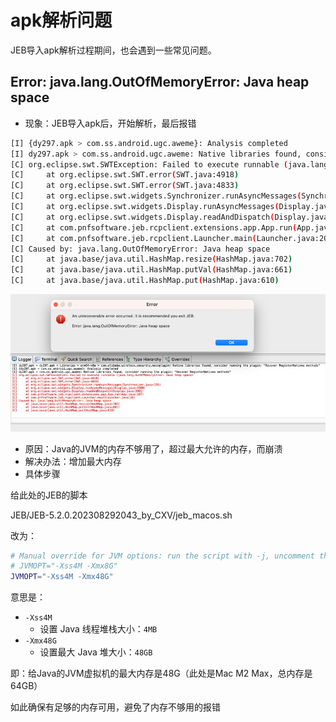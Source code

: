 # apk解析问题

JEB导入apk解析过程期间，也会遇到一些常见问题。

## Error: java.lang.OutOfMemoryError: Java heap space

* 现象：JEB导入apk后，开始解析，最后报错

```bash
[I] {dy297.apk > com.ss.android.ugc.aweme}: Analysis completed
[I] dy297.apk > com.ss.android.ugc.aweme: Native libraries found, consider running the plugin: "Recover RegisterNatives methods"
[C] org.eclipse.swt.SWTException: Failed to execute runnable (java.lang.OutOfMemoryError: Java heap space)
[C] 	at org.eclipse.swt.SWT.error(SWT.java:4918)
[C] 	at org.eclipse.swt.SWT.error(SWT.java:4833)
[C] 	at org.eclipse.swt.widgets.Synchronizer.runAsyncMessages(Synchronizer.java:135)
[C] 	at org.eclipse.swt.widgets.Display.runAsyncMessages(Display.java:4368)
[C] 	at org.eclipse.swt.widgets.Display.readAndDispatch(Display.java:3991)
[C] 	at com.pnfsoftware.jeb.rcpclient.extensions.app.App.run(App.java:197)
[C] 	at com.pnfsoftware.jeb.rcpclient.Launcher.main(Launcher.java:20)
[C] Caused by: java.lang.OutOfMemoryError: Java heap space
[C] 	at java.base/java.util.HashMap.resize(HashMap.java:702)
[C] 	at java.base/java.util.HashMap.putVal(HashMap.java:661)
[C] 	at java.base/java.util.HashMap.put(HashMap.java:610)
```

![jeb_parse_apk_java_lang_outofmemoryerror](../../assets/img/jeb_parse_apk_java_lang_outofmemoryerror.jpg)

* 原因：Java的JVM的内存不够用了，超过最大允许的内存，而崩溃
* 解决办法：增加最大内存
* 具体步骤

给此处的JEB的脚本

JEB/JEB-5.2.0.202308292043_by_CXV/jeb_macos.sh

改为：

```bash
# Manual override for JVM options: run the script with -j, uncomment the following line and adjust if necessary
# JVMOPT="-Xss4M -Xmx8G"
JVMOPT="-Xss4M -Xmx48G"
```

意思是：

* `-Xss4M`
  * 设置 Java 线程堆栈大小：`4MB`
* `-Xmx48G`
  * 设置最大 Java 堆大小：`48GB`

即：给Java的JVM虚拟机的最大内存是48G（此处是Mac M2 Max，总内存是64GB）

如此确保有足够的内存可用，避免了内存不够用的报错
